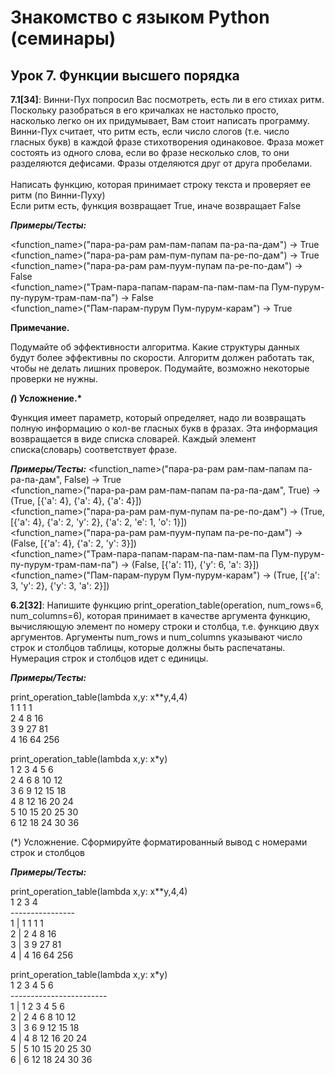 # Знакомство с языком Python (семинары)
## Урок 7. Функции высшего порядка
**7.1[34]**: Винни-Пух попросил Вас посмотреть, есть ли в его стихах ритм. Поскольку разобраться в его кричалках не настолько просто, насколько легко он их придумывает, Вам стоит написать программу. Винни-Пух считает, что ритм есть, если число слогов (т.е. число гласных букв) в каждой фразе стихотворения одинаковое. Фраза может состоять из одного слова, если во фразе несколько слов, то они разделяются дефисами. Фразы отделяются друг от друга пробелами.<br><br>
Написать функцию, которая принимает строку текста и проверяет ее ритм (по Винни-Пуху)<br>
Если ритм есть, функция возвращает True, иначе возвращает False

__*Примеры/Тесты:*__

<function_name>("пара-ра-рам рам-пам-папам па-ра-па-дам") -> True<br>
<function_name>("пара-ра-рам рам-пум-пупам па-ре-по-дам") -> True<br>
<function_name>("пара-ра-рам рам-пуум-пупам па-ре-по-дам") -> False<br>
<function_name>("Трам-пара-папам-парам-па-пам-пам-па Пум-пурум-пу-пурум-трам-пам-па") -> False<br>
<function_name>("Пам-парам-пурум Пум-пурум-карам") -> True<br>

__Примечание.__

Подумайте об эффективности алгоритма. Какие структуры данных будут более эффективны по скорости.
Алгоритм должен работать так, чтобы не делать лишних проверок. Подумайте, возможно некоторые проверки не нужны.

__*(*) Усложнение.*__

Функция имеет параметр, который определяет, надо ли возвращать полную информацию о кол-ве гласных букв в фразах. Эта информация возвращается в виде списка словарей. Каждый элемент списка(словарь) соответствует фразе.

__*Примеры/Тесты:*__
<function_name>("пара-ра-рам рам-пам-папам па-ра-па-дам", False) -> True<br>
<function_name>("пара-ра-рам рам-пам-папам па-ра-па-дам", True) -> (True, [{'а': 4}, {'а': 4}, {'а': 4}])<br>
<function_name>("пара-ра-рам рам-пум-пупам па-ре-по-дам") -> (True, [{'а': 4}, {'а': 2, 'у': 2}, {'а': 2, 'е': 1, 'о': 1}])<br>
<function_name>("пара-ра-рам рам-пуум-пупам па-ре-по-дам") -> (False, [{'а': 4}, {'а': 2, 'у': 3}])<br>
<function_name>("Трам-пара-папам-парам-па-пам-пам-па Пум-пурум-пу-пурум-трам-пам-па") -> (False, [{'а': 11}, {'у': 6, 'а': 3}])<br>
<function_name>("Пам-парам-пурум Пум-пурум-карам") -> (True, [{'а': 3, 'у': 2}, {'у': 3, 'а': 2}])<br>

**6.2[32]**: Напишите функцию print_operation_table(operation, num_rows=6, num_columns=6), которая принимает в качестве аргумента функцию, вычисляющую элемент по номеру строки и столбца, т.е. функцию двух аргументов. Аргументы num_rows и num_columns указывают число строк и столбцов таблицы, которые должны быть распечатаны.<br> Нумерация строк и столбцов идет с единицы.

__*Примеры/Тесты:*__

print_operation_table(lambda x,y: x**y,4,4)<br>
1   1   1   1<br>
2   4   8  16<br>
3   9  27  81<br>
4  16  64 256

print_operation_table(lambda x,y: x*y)<br>
1   2   3   4   5   6<br>
2   4   6   8  10  12<br>
3   6   9  12  15  18<br>
4   8  12  16  20  24<br>
5  10  15  20  25  30<br>
6  12  18  24  30  36<br>

(*) Усложнение. Сформируйте форматированный вывод с номерами строк и столбцов

__*Примеры/Тесты:*__

print_operation_table(lambda x,y: x**y,4,4)<br>
       1   2   3   4<br>
    ----------------<br>
1 |    1   1   1   1<br>
2 |    2   4   8  16<br>
3 |    3   9  27  81<br>
4 |    4  16  64 256<br>

print_operation_table(lambda x,y: x*y)<br>
       1   2   3   4   5   6<br>
    ------------------------<br>
1 |    1   2   3   4   5   6<br>
2 |    2   4   6   8  10  12<br>
3 |    3   6   9  12  15  18<br>
4 |    4   8  12  16  20  24<br>
5 |    5  10  15  20  25  30<br>
6 |    6  12  18  24  30  36